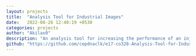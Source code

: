 ```yaml
---
layout: projects
title:  "Analysis Tool for Industrial Images"
date:   2022-08-26 12:40:19 +0530
categories: projects 
author: "Akilax0"
description: "An analysis tool for increasing the performance of an injection mold maintenance device which uses image processing techniques to identify stuck plastic particles on molds. "
github: "https://github.com/cepdnaclk/e17-co328-Analysis-Tool-for-Industrial-Images"
---
```


